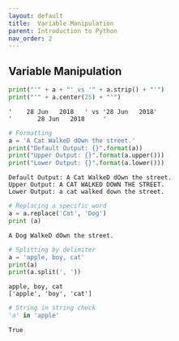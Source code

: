 ```yaml
---
layout: default
title:  Variable Manipulation
parent: Introduction to Python
nav_order: 2
---
```


## Variable Manipulation


```python
print("'" + a + "' vs '" + a.strip() + "'")
print("'" + a.center(25) + "'")
```

    '    28 Jun   2018   ' vs '28 Jun   2018'
    '       28 Jun   2018     '



```python
# Formatting
a = 'A Cat WalkeD dOwn the street.'
print("Default Output: {}".format(a))
print("Upper Output: {}".format(a.upper()))
print("Lower Output: {}".format(a.lower()))
```

    Default Output: A Cat WalkeD dOwn the street.
    Upper Output: A CAT WALKED DOWN THE STREET.
    Lower Output: a cat walked down the street.



```python
# Replacing a specific word
a = a.replace('Cat', 'Dog')
print (a)
```

    A Dog WalkeD dOwn the street.



```python
# Splitting by delimiter
a = 'apple, boy, cat'
print(a)
print(a.split(', '))
```

    apple, boy, cat
    ['apple', 'boy', 'cat']



```python
# String in string check
'a' in 'apple'
```




    True
